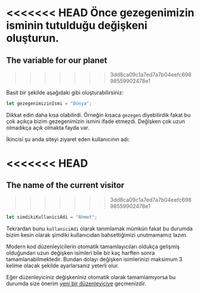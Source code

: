 <<<<<<< HEAD
Önce gezegenimizin isminin tutulduğu değişkeni oluşturun.
=======
## The variable for our planet
>>>>>>> 3dd8ca09c1a7ed7a7b04eefc69898559902478e1

Basit bir şekilde aşağıdaki gibi oluşturabilirsiniz:

```js
let gezegenimizinIsmi = "Dünya";
```

Dikkat edin daha kısa olabilirdi. Örneğin kısaca `gezegen` diyebilirdik fakat bu çok açıkça bizim gezegenimizin ismini ifade etmezdi. Değişken çok uzun olmadıkça açık olmakta fayda var.

İkincisi şu anda siteyi ziyaret eden kullanıcının adı:

<<<<<<< HEAD
=======
## The name of the current visitor
>>>>>>> 3dd8ca09c1a7ed7a7b04eefc69898559902478e1

```js
let simdikiKullaniciAdi = "Ahmet";
```
Tekrardan bunu `kullaniciAdi` olarak tanımlamak mümkün fakat bu durumda bizim kesin olarak şimdiki kullanıcıdan bahsettiğimizi unutmamamız lazım.

Modern kod düzenleyicilerin otomatik tamamlayıcıları oldukça gelişmiş olduğundan uzun değişken isimleri bile bir kaç harften sonra tamamlanabilmektedir. Bundan dolayı değişken isimlerinizi maksimum 3 kelime olacak şekilde ayarlarsanız yeterli olur.

Eğer düzenleyiciniz değişkeniniz otomatik olarak tamamlamıyorsa bu durumda size önerim [yeni bir düzenleyiciye](/code-editors) geçmenizdir.